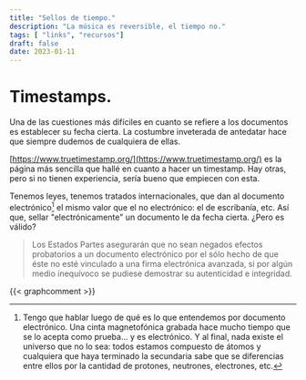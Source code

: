 ```yaml
---
title: "Sellos de tiempo."
description: "La música es reversible, el tiempo no."
tags: [ "links", "recursos"]
draft: false
date: 2023-01-11
---
```


 # Timestamps.

Una de las cuestiones más difíciles en cuanto se refiere a los documentos es establecer su fecha cierta. La costumbre inveterada de antedatar hace que siempre dudemos de cualquiera de ellas.

[https://www.truetimestamp.org/](https://www.truetimestamp.org/) es la página más sencilla que hallé en cuanto a hacer un timestamp. Hay otras, pero si no tienen experiencia, sería bueno que empiecen con esta.

Tenemos leyes, tenemos tratados internacionales, que dan al documento electrónico[^1] el mismo valor que el no electrónico: el de escribanía, etc. Así que, sellar "electrónicamente" un documento le da fecha cierta. ¿Pero es válido?

> Los Estados Partes asegurarán que no sean negados efectos probatorios a un
documento electrónico por el sólo hecho de que éste no esté vinculado a una
firma electrónica avanzada, si por algún medio inequívoco se pudiese
demostrar su autenticidad e integridad.


[^1]: Tengo que hablar luego de qué es lo que entendemos por documento electrónico. Una cinta magnetofónica grabada hace mucho tiempo que se lo acepta como prueba... y es electrónico. Y al final, nada existe el universo que no lo sea: todos estamos compuesto de átomos y cualquiera que haya terminado la secundaria sabe que se diferencias entre ellos por la cantidad de protones, neutrones, electrones, etc.

{{< graphcomment >}}
